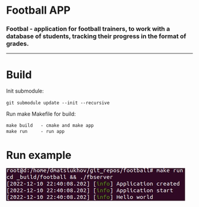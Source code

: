 # Football APP

### Footbal - application for football trainers, to work with a database of students, tracking their progress in the format of grades.

---

# Build

Init submodule:

`git submodule update --init --recursive`

Run make Makefile for build:

```
make build   - cmake and make app
make run     - run app
```
# Run example

![readme_jpeg/run.jpeg](./readme_jpeg/run.jpeg)
